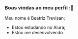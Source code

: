 ### Boas vindas ao meu perfil :👋

Meu nome é Beatriz Trevisan;

- Estou estudando no Alura;
- Estou me desenvolvendo 
